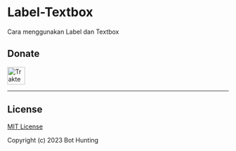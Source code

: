 # Label-Textbox
Cara menggunakan Label dan Textbox
## Donate

<a href="https://trakteer.id/hunty" target="_blank"><img id="wse-buttons-preview" src="https://cdn.trakteer.id/images/embed/trbtn-blue-6.png" height="40" style="border:0px;height:40px;" alt="Trakteer Saya"></a>

---------------------------------------
## License

[MIT License](https://github.com/BotHunting/Wa-OpenAI/blob/main/LICENSE)

Copyright (c) 2023 Bot Hunting
